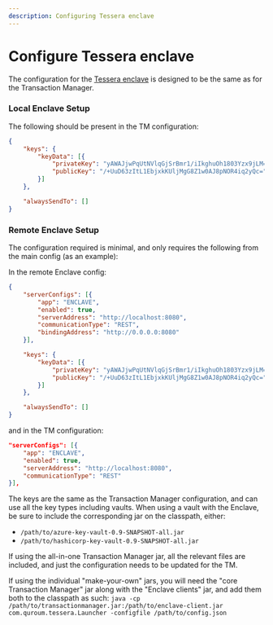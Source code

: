 ```yaml
---
description: Configuring Tessera enclave 
---
```


# Configure Tessera enclave 
 
The configuration for the [Tessera enclave](../../Concepts/Enclave.md) is designed to be the same as for the Transaction Manager.
 
 ### Local Enclave Setup
 The following should be present in the TM configuration:
 ```json
 {
     "keys": {
         "keyData": [{
             "privateKey": "yAWAJjwPqUtNVlqGjSrBmr1/iIkghuOh1803Yzx9jLM=",
             "publicKey": "/+UuD63zItL1EbjxkKUljMgG8Z1w0AJ8pNOR4iq2yQc="
         }]
     },
 
     "alwaysSendTo": []
 }
 ```
  
### Remote Enclave Setup
 The configuration required is minimal, and only requires the following from the main config (as an example):
 
 In the remote Enclave config:
 ```json
 {
     "serverConfigs": [{
         "app": "ENCLAVE",
         "enabled": true,
         "serverAddress": "http://localhost:8080",
         "communicationType": "REST",
         "bindingAddress": "http://0.0.0.0:8080"
     }],
 
     "keys": {
         "keyData": [{
             "privateKey": "yAWAJjwPqUtNVlqGjSrBmr1/iIkghuOh1803Yzx9jLM=",
             "publicKey": "/+UuD63zItL1EbjxkKUljMgG8Z1w0AJ8pNOR4iq2yQc="
         }]
     },
 
     "alwaysSendTo": []
 }
 ```
 
 and in the TM configuration:
 ```json
 "serverConfigs": [{
     "app": "ENCLAVE",
     "enabled": true,
     "serverAddress": "http://localhost:8080",
     "communicationType": "REST"
 }],
 ```
 The keys are the same as the Transaction Manager configuration, and can use all the key types including vaults.  When using a vault with the Enclave, be sure to include the corresponding jar on the classpath, either:
 
 * `/path/to/azure-key-vault-0.9-SNAPSHOT-all.jar`
 * `/path/to/hashicorp-key-vault-0.9-SNAPSHOT-all.jar`
 
 If using the all-in-one Transaction Manager jar, all the relevant files are included, and just the configuration needs to be updated for the TM.
 
 If using the individual "make-your-own" jars, you will need the "core Transaction Manager" jar along with the "Enclave clients" jar, and add them both to the classpath as such: `java -cp /path/to/transactionmanager.jar:/path/to/enclave-client.jar com.quroum.tessera.Launcher -configfile /path/to/config.json`
